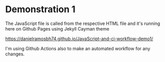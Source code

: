 # Demonstration 1

The JavaScript file is called from the respective HTML file and it's running here on Github Pages using Jekyll Cayman theme

https://danielramosbh74.github.io/JavaScript-and-ci-workflow-demo1/

I'm using Github Actions also to make an automated workflow for any changes.

